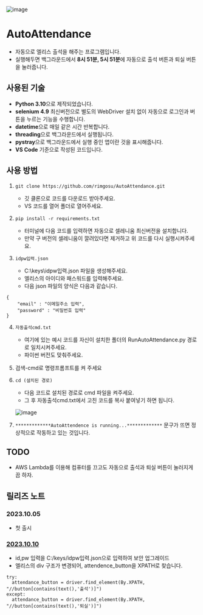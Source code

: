 ![image](https://github.com/rimgosu/AutoAttendance/assets/120752098/8ef59470-ee75-4d90-ac13-bc4a2490aca1)

# AutoAttendance

- 자동으로 엘리스 출석을 해주는 프로그램입니다.
- 실행해두면 백그라운드에서 **8시 51분, 5시 51분**에 자동으로 출석 버튼과 퇴실 버튼을 눌러줍니다.

## 사용된 기술
- **Python 3.10**으로 제작되었습니다.
- **selenium 4.9** 최신버전으로 별도의 WebDriver 설치 없이 자동으로 로그인과 버튼을 누르는 기능을 수행합니다.
- **datetime**으로 매일 같은 시간 반복합니다.
- **threading**으로 백그라운드에서 실행됩니다.
- **pystray**으로 백그라운드에서 실행 중인 앱이란 것을 표시해줍니다.
- **VS Code** 기준으로 작성된 코드입니다.

## 사용 방법



1. `git clone https://github.com/rimgosu/AutoAttendance.git`
   - 깃 클론으로 코드를 다운로드 받아주세요.
   - VS 코드를 열어 폴더로 열어주세요.

2. `pip install -r requirements.txt`
   - 터미널에 다음 코드를 입력하면 자동으로 셀레니움 최신버전을 설치합니다.
   - 만약 구 버전의 셀레니움이 깔려있다면 제거하고 위 코드를 다시 실행시켜주세요.
  
3. `idpw입력.json`
   - C:\keys\idpw입력.json 파일을 생성해주세요.
   - 엘리스의 아이디와 패스워드를 입력해주세요.
   - 다음 json 파일의 양식은 다음과 같습니다.
  
```
{
    "email" : "이메일주소 입력",
    "password" : "비밀번호 입력"
}
```
  
4. `자동출석cmd.txt`
   - 여기에 있는 예시 코드를 자신이 설치한 폴더의 RunAutoAttendance.py 경로로 일치시켜주세요.
   - 파이썬 버전도 맞춰주세요.
  
5. 검색-cmd로 명령프롬프트를 켜 주세요

6. `cd (설치된 경로)`
   - 다음 코드로 설치된 경로로 cmd 파일을 켜주세요.
   - 그 후 자동출석cmd.txt에서 고친 코드를 복사 붙여넣기 하면 됩니다.

   ![image](https://github.com/rimgosu/AutoAttendance/assets/120752098/389aaca5-1ef9-4ad1-96c1-5e46b40decd2)

7. `*************AutoAttendence is running...*************` 문구가 뜨면 정상적으로 작동하고 있는 것입니다.

## TODO
- AWS Lambda를 이용해 컴퓨터를 끄고도 자동으로 출석과 퇴실 버튼이 눌러지게끔 하자.
  
## 릴리즈 노트
### 2023.10.05
- 첫 출시

### [2023.10.10](https://github.com/rimgosu/AutoAttendance/tree/621cd3e6e8ddbc288714ad64d32bd05de11d34ee)
- id,pw 입력을 C:/keys/idpw입력.json으로 입력하여 보안 업그레이드
- 엘리스의 div 구조가 변경되어, attendence_button을 XPATH로 찾습니다.

```
try:
  attendance_button = driver.find_element(By.XPATH, "//button[contains(text(),'출석')]")
except:
  attendance_button = driver.find_element(By.XPATH, "//button[contains(text(),'퇴실')]")
```


